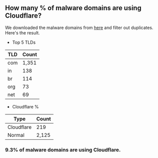 ## How many % of malware domains are using Cloudflare?


We downloaded the malware domains from [here](https://urlhaus.abuse.ch) and filter out duplicates.
Here's the result.


[//]: # (start replacement)


- Top 5 TLDs

| TLD | Count |
| --- | --- |
| com | 1,351 |
| in | 138 |
| br | 114 |
| org | 73 |
| net | 69 |


- Cloudflare %

| Type | Count |
| --- | --- |
| Cloudflare | 219 |
| Normal | 2,125 |


### 9.3% of malware domains are using Cloudflare.